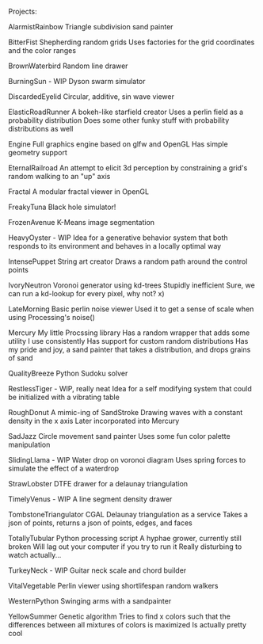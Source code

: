 Projects:

AlarmistRainbow
    Triangle subdivision sand painter

BitterFist
    Shepherding random grids
    Uses factories for the grid coordinates and the color ranges

BrownWaterbird
    Random line drawer

BurningSun - WIP
    Dyson swarm simulator

DiscardedEyelid
    Circular, additive, sin wave viewer

ElasticRoadRunner
    A bokeh-like starfield creator
    Uses a perlin field as a probability distribution
    Does some other funky stuff with probability distributions as well

Engine
    Full graphics engine based on glfw and OpenGL
    Has simple geometry support

EternalRailroad
    An attempt to elicit 3d perception by constraining a grid's random walking to an "up" axis

Fractal
    A modular fractal viewer in OpenGL

FreakyTuna
    Black hole simulator!

FrozenAvenue
    K-Means image segmentation

HeavyOyster - WIP
    Idea for a generative behavior system that both responds to its environment and behaves in a locally optimal way

IntensePuppet
    String art creator
    Draws a random path around the control points

IvoryNeutron
    Voronoi generator using kd-trees
    Stupidly inefficient
    Sure, we can run a kd-lookup for every pixel, why not? x)

LateMorning
    Basic perlin noise viewer
    Used it to get a sense of scale when using Processing's noise()

Mercury
    My little Procssing library
    Has a random wrapper that adds some utility I use consistently
    Has support for custom random distributions
    Has my pride and joy, a sand painter that takes a distribution, and drops grains of sand

QualityBreeze
    Python Sudoku solver

RestlessTiger - WIP, really neat
    Idea for a self modifying system that could be initialized with a vibrating table

RoughDonut
    A mimic-ing of SandStroke
    Drawing waves with a constant density in the x axis
    Later incorporated into Mercury

SadJazz
    Circle movement sand painter
    Uses some fun color palette manipulation

SlidingLlama - WIP
    Water drop on voronoi diagram
    Uses spring forces to simulate the effect of a waterdrop

StrawLobster
    DTFE drawer for a delaunay triangulation

TimelyVenus - WIP
    A line segment density drawer

TombstoneTriangulator
    CGAL Delaunay triangulation as a service
    Takes a json of points, returns a json of points, edges, and faces

TotallyTubular
    Python processing script
    A hyphae grower, currently still broken
    Will lag out your computer if you try to run it
    Really disturbing to watch actually...

TurkeyNeck - WIP
    Guitar neck scale and chord builder

VitalVegetable
    Perlin viewer using shortlifespan random walkers

WesternPython
    Swinging arms with a sandpainter

YellowSummer
    Genetic algorithm
    Tries to find x colors such that the differences between all mixtures of colors is maximized
    Is actually pretty cool
